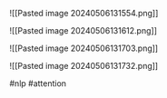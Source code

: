 
![[Pasted image 20240506131554.png]]

![[Pasted image 20240506131612.png]]

![[Pasted image 20240506131703.png]]

![[Pasted image 20240506131732.png]]


#nlp #attention 